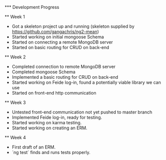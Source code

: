 *** Development Progress

** Week 1

 - Got a skeleton project up and running (skeleton supplied by https://github.com/gangachris/ng2-mean)
 - Started working on initial mongoose Schema
 - Started on connecting a remote MongoDB server
 - Started on basic routing for CRUD on back-end

** Week 2

  - Completed connection to remote MongoDB server
  - Completed mongoose Schema
  - Implemented a basic routing for CRUD on back-end
  - Started working on Feide log-in, found a potentially viable library we can use
  - Started on front-end http communication

** Week 3

  - Untested front-end communication not yet pushed to master branch
  - Implemented Feide log-in, ready for testing.
  - Started working on karma testing.
  - Started working on creating an ERM.

** Week 4

  - First draft of an ERM.
  - ´ng test´ finds and runs tests properly.
